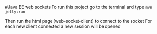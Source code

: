#Java EE web sockets
To run this project go to the terminal and type
    `mvn jetty:run`
   
Then run the html page (web-socket-client) to connect to the socket
For each new client connected a new session will be opened
